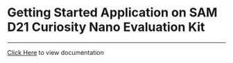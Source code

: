 # Getting Started Application on SAM D21 Curiosity Nano Evaluation Kit

-----

[Click Here](https://onlinedocs.microchip.com/v2/keyword-lookup?keyword=SAM_D21_CNANO_GETTING_STARTED&redirect=true) to view documentation